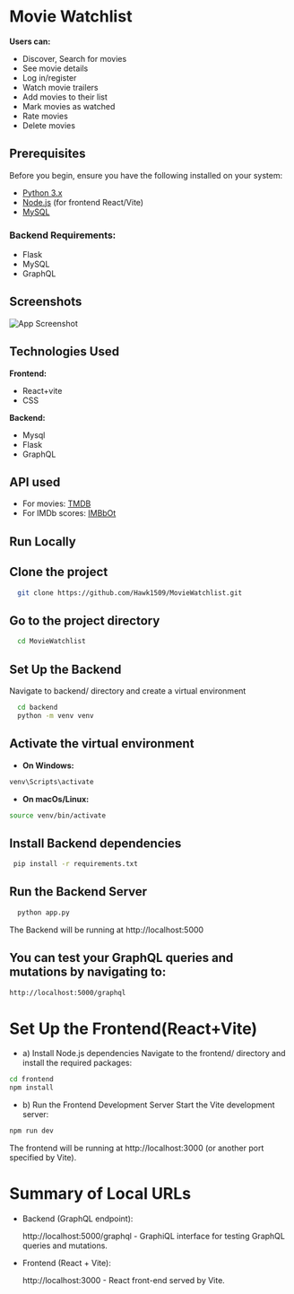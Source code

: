 
# Movie Watchlist 

**Users can:**
- Discover, Search for movies
- See movie details
- Log in/register
- Watch movie trailers
- Add movies to their list
- Mark movies as watched
- Rate movies
- Delete movies

## Prerequisites
Before you begin, ensure you have the following installed on your system:
- [Python 3.x](https://www.python.org/downloads/)
- [Node.js](https://nodejs.org/en/download/package-manager) (for frontend React/Vite)
- [MySQL](https://www.mysql.com/downloads/)

### Backend Requirements:
- Flask
- MySQL
- GraphQL



## Screenshots

![App Screenshot](https://www.etsy.com/market/movie_watchlist)


## Technologies Used

**Frontend:**
- React+vite
- CSS

**Backend:**
- Mysql
- Flask
- GraphQL


## API used

 - For movies: [TMDB](https://developer.themoviedb.org/docs/getting-started)
 - For IMDb scores: [IMBbOt](https://github.com/TelegramPlayGround/Free-Movie-Series-DB-API)


## Run Locally

## Clone the project

```bash
  git clone https://github.com/Hawk1509/MovieWatchlist.git
```

## Go to the project directory

```bash
  cd MovieWatchlist
```
## Set Up the Backend

Navigate to backend/ directory and create a virtual environment

```bash
  cd backend
  python -m venv venv
```
## Activate the virtual environment

- **On Windows:**
```bash
venv\Scripts\activate
```
- **On macOs/Linux:**
```bash
source venv/bin/activate
```

## Install Backend dependencies

```bash
 pip install -r requirements.txt

```

## Run the Backend Server
```bash
  python app.py

```

The Backend will be running at http://localhost:5000

## You can test your GraphQL queries and mutations by navigating to:
```bash
http://localhost:5000/graphql

```
# Set Up the Frontend(React+Vite)

- a) Install Node.js dependencies
Navigate to the frontend/ directory and install the required packages: 

```bash
cd frontend
npm install
```
- b) Run the Frontend Development Server
Start the Vite development server:
```bash
npm run dev
```
The frontend will be running at http://localhost:3000 (or another port specified by Vite).

# Summary of Local URLs
- Backend (GraphQL endpoint):

    http://localhost:5000/graphql - GraphiQL interface for testing GraphQL queries and mutations.

- Frontend (React + Vite):

    http://localhost:3000 - React front-end served by Vite.
